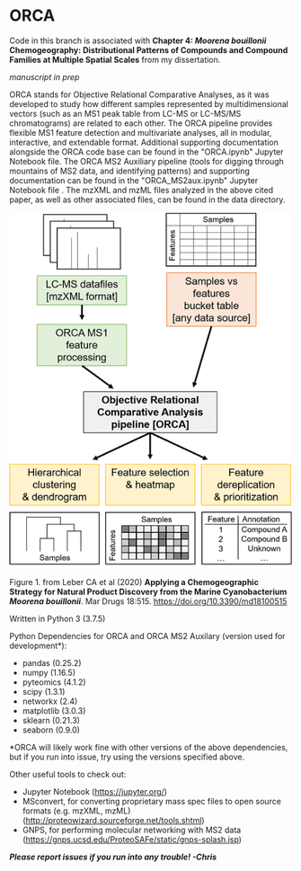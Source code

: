 # ORCA
Code in this branch is associated with **Chapter 4: *Moorena bouillonii* Chemogeography: Distributional Patterns of Compounds and Compound Families at Multiple Spatial Scales** from my dissertation.

*manuscript in prep*

ORCA stands for Objective Relational Comparative Analyses, as it was developed to study how different samples represented by multidimensional vectors (such as an MS1 peak table from LC-MS or LC-MS/MS chromatograms) are related to each other. The ORCA pipeline provides flexible MS1 feature detection and multivariate analyses, all in modular, interactive, and extendable format. Additional supporting documentation alongside the ORCA code base can be found in the "ORCA.ipynb" Jupyter Notebook file. The ORCA MS2 Auxiliary pipeline (tools for digging through mountains of MS2 data, and identifying patterns) and supporting documentation can be found in the "ORCA_MS2aux.ipynb" Jupyter Notebook file . The mzXML and mzML files analyzed in the above cited paper, as well as other associated files, can be found in the data directory.

![ORCA diagram](https://github.com/c-leber/ORCA/blob/master/ORCA_diagram.png)

Figure 1. from Leber CA et al (2020) **Applying a Chemogeographic Strategy for Natural Product Discovery from the Marine Cyanobacterium *Moorena bouillonii***. Mar Drugs 18:515. https://doi.org/10.3390/md18100515

Written in Python 3 (3.7.5)

Python Dependencies for ORCA and ORCA MS2 Auxilary (version used for development*):
- pandas (0.25.2)
- numpy (1.16.5)
- pyteomics (4.1.2)
- scipy (1.3.1)
- networkx (2.4)
- matplotlib (3.0.3) 
- sklearn (0.21.3)
- seaborn (0.9.0)

*ORCA will likely work fine with other versions of the above dependencies, but if you run into issue, try using the versions specified above.


Other useful tools to check out:
- Jupyter Notebook (https://jupyter.org/)
- MSconvert, for converting proprietary mass spec files to open source formats (e.g. mzXML, mzML) (http://proteowizard.sourceforge.net/tools.shtml)
- GNPS, for performing molecular networking with MS2 data (https://gnps.ucsd.edu/ProteoSAFe/static/gnps-splash.jsp)

***Please report issues if you run into any trouble! -Chris***
